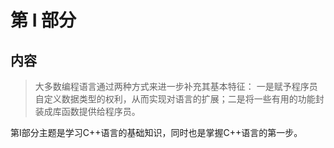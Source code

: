 # 第 I 部分

## 内容

> 大多数编程语言通过两种方式来进一步补充其基本特征： 一是赋予程序员自定义数据类型的权利，从而实现对语言的扩展；二是将一些有用的功能封装成库函数提供给程序员。

第I部分主题是学习C++语言的基础知识，同时也是掌握C++语言的第一步。
